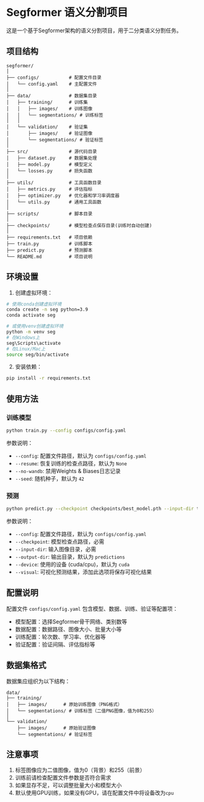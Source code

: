 # Segformer 语义分割项目

这是一个基于Segformer架构的语义分割项目，用于二分类语义分割任务。

## 项目结构

```
segformer/
│
├── configs/           # 配置文件目录
│   └── config.yaml    # 主配置文件
│
├── data/              # 数据集目录
│   ├── training/      # 训练集
│   │   ├── images/    # 训练图像
│   │   └── segmentations/ # 训练标签
│   │
│   └── validation/    # 验证集
│       ├── images/    # 验证图像
│       └── segmentations/ # 验证标签
│
├── src/               # 源代码目录
│   ├── dataset.py     # 数据集处理
│   ├── model.py       # 模型定义
│   └── losses.py      # 损失函数
│
├── utils/             # 工具函数目录
│   ├── metrics.py     # 评估指标
│   ├── optimizer.py   # 优化器和学习率调度器
│   └── utils.py       # 通用工具函数
│
├── scripts/           # 脚本目录
│
├── checkpoints/       # 模型检查点保存目录(训练时自动创建)
│
├── requirements.txt   # 项目依赖
├── train.py           # 训练脚本
├── predict.py         # 预测脚本
└── README.md          # 项目说明
```

## 环境设置

1. 创建虚拟环境：

```bash
# 使用conda创建虚拟环境
conda create -n seg python=3.9
conda activate seg

# 或使用venv创建虚拟环境
python -m venv seg
# 在Windows上
seg\Scripts\activate
# 在Linux/Mac上
source seg/bin/activate
```

2. 安装依赖：

```bash
pip install -r requirements.txt
```

## 使用方法

### 训练模型

```bash
python train.py --config configs/config.yaml
```

参数说明：
- `--config`: 配置文件路径，默认为 `configs/config.yaml`
- `--resume`: 恢复训练的检查点路径，默认为 `None`
- `--no-wandb`: 禁用Weights & Biases日志记录
- `--seed`: 随机种子，默认为 `42`

### 预测

```bash
python predict.py --checkpoint checkpoints/best_model.pth --input-dir test_images --output-dir predictions
```

参数说明：
- `--config`: 配置文件路径，默认为 `configs/config.yaml`
- `--checkpoint`: 模型检查点路径，必需
- `--input-dir`: 输入图像目录，必需
- `--output-dir`: 输出目录，默认为 `predictions`
- `--device`: 使用的设备 (cuda/cpu)，默认为 `cuda`
- `--visual`: 可视化预测结果，添加此选项将保存可视化结果

## 配置说明

配置文件 `configs/config.yaml` 包含模型、数据、训练、验证等配置项：

- 模型配置：选择Segformer骨干网络、类别数等
- 数据配置：数据路径、图像大小、批量大小等
- 训练配置：轮次数、学习率、优化器等
- 验证配置：验证间隔、评估指标等

## 数据集格式

数据集应组织为以下结构：

```
data/
├── training/
│   ├── images/      # 原始训练图像（PNG格式）
│   └── segmentations/ # 训练标签（二值PNG图像，值为0和255）
│
└── validation/
    ├── images/      # 原始验证图像
    └── segmentations/ # 验证标签
```

## 注意事项

1. 标签图像应为二值图像，值为0（背景）和255（前景）
2. 训练前请检查配置文件参数是否符合需求
3. 如果显存不足，可以调整批量大小和模型大小
4. 默认使用GPU训练，如果没有GPU，请在配置文件中将设备改为`cpu` 